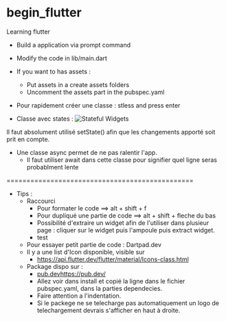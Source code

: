 # begin_flutter
Learning flutter

- Build a application via prompt command
- Modify the code in lib/main.dart
- If you want to has assets :
   - Put assets in a create assets folders
   - Uncomment the assets part in the pubspec.yaml

- Pour rapidement créer une classe : stless and press enter

- Classe avec states :
![Stateful Widgets](https://github.com/vburton0/begin_flutter/assets/73307686/d872daa7-fe86-47b0-8158-1047862d03b2)

Il faut absolument utilisé setState() afin que les changements apporté soit prit en compte.

- Une classe async permet de ne pas ralentir l'app.
   - Il faut utiliser await dans cette classe pour signifier quel ligne seras probablment lente


 ===============================================

- Tips : 
   -   Raccourci
       -   Pour formater le code ==> alt + shift + f
       -   Pour dupliqué une partie de code ==> alt + shift + fleche du bas
       -   Possibilité d'extraire un widget afin de l'utiliser dans plusieur page : cliquer sur le widget puis l'ampoule puis extract widget.
       - test
   - Pour essayer petit partie de code : Dartpad.dev
   - Il y a une list d'Icon disponible, visible sur                
       -   https://api.flutter.dev/flutter/material/Icons-class.html
   - Package dispo sur :
       -   [pub.dev](https://pub.dev/)https://pub.dev/
       -   Allez voir dans install et copié la ligne dans le fichier pubspec.yaml, dans la parties dependecies.
       -   Faire attention a l'indentation.
       -   Si le packege ne se telecharge pas automatiquement un logo de telechargement devrais s'afficher en haut à droite. 
